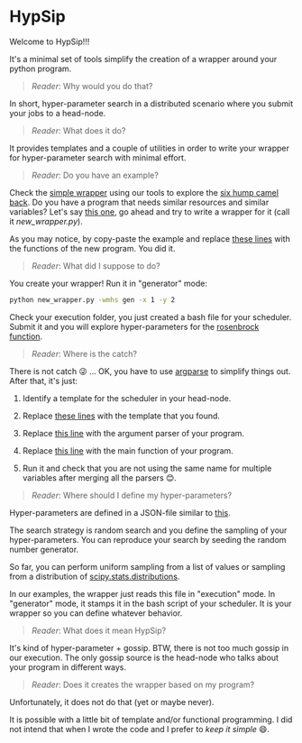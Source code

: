 # HypSip

Welcome to HypSip!!!

It's a minimal set of tools simplify the creation of a wrapper around your python program.

> *Reader*: Why would you do that?

In short, hyper-parameter search in a distributed scenario where you submit your jobs to a head-node.

> *Reader*: What does it do?

It provides templates and a couple of utilities in order to write your wrapper for hyper-parameter search with minimal effort.

> *Reader*: Do you have an example?

Check the [simple wrapper](hypsip/examples/wrapper_camel.py) using our tools to explore the [six hump camel back](hypsip/examples/camel.py).
Do you have a program that needs similar resources and similar variables?
Let's say [this one](hypsip/examples/rosenbrock.py), go ahead and try to write a wrapper for it (call it *new_wrapper.py*).

As you may notice, by copy-paste the example and replace [these lines](hypsip/examples/wrapper_camel.py#L14-L15) with the functions of the new program. You did it.

> *Reader*: What did I suppose to do?

You create your wrapper! Run it in "generator" mode:

```bash
python new_wrapper.py -wmhs gen -x 1 -y 2
```

Check your execution folder, you just created a bash file for your scheduler.
Submit it and you will explore hyper-parameters for the [rosenbrock function](https://en.wikipedia.org/wiki/Rosenbrock_function).

> *Reader*: Where is the catch?

There is not catch :stuck_out_tongue_winking_eye: ... OK, you have to use [argparse](https://docs.python.org/3/library/argparse.html) to simplify things out. After that, it's just:

1. Identify a template for the scheduler in your head-node.

2. Replace [these lines](hypsip/examples/wrapper_camel.py#L11-L12) with the template that you found.

3. Replace [this line](hypsip/examples/wrapper_camel.py#L14) with the argument parser of your program.

4. Replace [this line](hypsip/examples/wrapper_camel.py#L15) with the main function of your program.

5. Run it and check that you are not using the same name for multiple variables after merging all the parsers :blush:.

> *Reader*: Where should I define my hyper-parameters?

Hyper-parameters are defined in a JSON-file similar to [this](hypsip/examples/hypprm.json).

The search strategy is random search and you define the sampling of your hyper-parameters.
You can reproduce your search by seeding the random number generator.

So far, you can perform uniform sampling from a list of values or sampling from a distribution of [scipy.stats.distributions](https://docs.scipy.org/doc/scipy/reference/stats.html).

In our examples, the wrapper just reads this file in "execution" mode.
In "generator" mode, it stamps it in the bash script of your scheduler.
It is your wrapper so you can define whatever behavior.

> *Reader*: What does it mean HypSip?

It's kind of hyper-parameter + gossip. BTW, there is not too much gossip in our execution.
The only gossip source is the head-node who talks about your program in different ways.

> *Reader*: Does it creates the wrapper based on my program?

Unfortunately, it does not do that (yet or maybe never).

It is possible with a little bit of template and/or functional programming.
I did not intend that when I wrote the code and I prefer to *keep it simple* :smile:.

